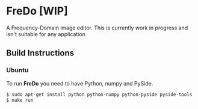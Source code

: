 # FreDo [WIP]
A Frequency-Domain image editor. This is currently work in progress and isn't suitable for any application

## Build Instructions

### Ubuntu
To run **FreDo** you need to have Python, numpy and PySide.
```bash
$ sudo apt-get install python python-numpy python-pyside pyside-tools
$ make run
```
